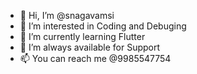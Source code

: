 - 👋 Hi, I’m @snagavamsi
- 👀 I’m interested in Coding and Debuging
- 🌱 I’m currently learning Flutter
- 💞️ I’m always available for Support
- 📫 You can reach me @9985547754

<!---
snagavamsi1/snagavamsi1 is a ✨ special ✨ repository because its `README.md` (this file) appears on your GitHub profile.
You can click the Preview link to take a look at your changes.
--->
